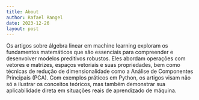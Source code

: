 ```yaml
---
title: About
author: Rafael Rangel 
date: 2023-12-26
layout: post
---
```


Os artigos sobre álgebra linear em machine learning exploram os fundamentos matemáticos que são essenciais para compreender e desenvolver modelos preditivos robustos. Eles abordam operações com vetores e matrizes, espaços vetoriais e suas propriedades, bem como técnicas de redução de dimensionalidade como a Análise de Componentes Principais (PCA). Com exemplos práticos em Python, os artigos visam não só a ilustrar os conceitos teóricos, mas também demonstrar sua aplicabilidade direta em situações reais de aprendizado de máquina.